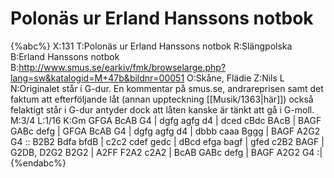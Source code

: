 # Polonäs ur Erland Hanssons notbok

{%abc%}
X:131
T:Polonäs ur Erland Hanssons notbok
R:Slängpolska
B:Erland Hanssons notbok
B:http://www.smus.se/earkiv/fmk/browselarge.php?lang=sw&katalogid=M+47b&bildnr=00051
O:Skåne, Flädie
Z:Nils L
N:Originalet står i G-dur. En kommentar på smus.se, andrareprisen samt det faktum att efterföljande låt (annan uppteckning [[Musik/1363|här]]) också felaktigt står i G-dur antyder dock att låten kanske är tänkt att gå i G-moll.
M:3/4
L:1/16
K:Gm
GFGA BcAB G4 | dgfg agfg d4 | dced cBdc BAcB | BAGF GABc defg |
GFGA BcAB G4 | dgfg agfg d4 | dbbb caaa Bggg | BAGF A2G2 G4 ::
B2B2 Bdfa bfdB | c2c2 cdef gedc | dBcd efga bagf | gfed c2B2 BAGF |
G2DB, D2G2 B2G2 | A2FF F2A2 c2A2 | BcAB GABc defg | BAGF A2G2 G4 :| 
{%endabc%}
